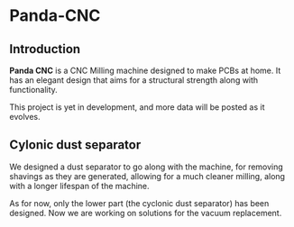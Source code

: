 Panda-CNC
=========

Introduction
------------

**Panda CNC** is a CNC Milling machine designed to make PCBs at home. It has an elegant design that aims for a structural strength along with functionality.

This project is yet in development, and more data will be posted as it evolves.


Cylonic dust separator
----------------------

We designed a dust separator to go along with the machine, for removing shavings as they are generated, allowing for a much cleaner milling, along with a longer lifespan of the machine.

As for now, only the lower part (the cyclonic dust separator) has been designed. Now we are working on solutions for the vacuum replacement.

